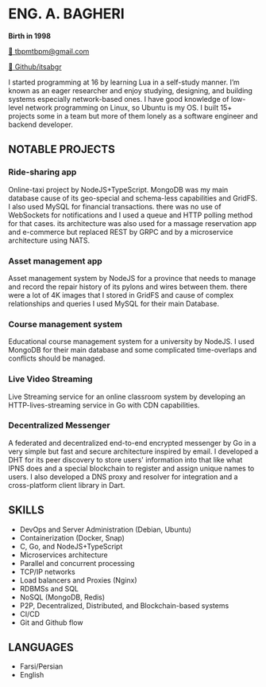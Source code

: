 # ENG. A. BAGHERI
**Birth in 1998** 

[📧 tbpmtbpm@gmail.com](mailto:tbpmtbpm@gmail.com)  

[🔗 Github/itsabgr](https://github.com/itsabgr) 


I started programming at 16 by learning Lua in a self-study manner.
I’m known as an eager researcher and enjoy studying, designing, and building systems especially network-based ones.
I have good knowledge of low-level network programming on Linux, so Ubuntu is my OS.
I built 15+ projects some in a team but more of them lonely as a software engineer and backend developer.


## NOTABLE PROJECTS

### Ride-sharing app
Online-taxi project by NodeJS+TypeScript.
MongoDB was my main database cause of its geo-special and schema-less capabilities and GridFS.
I also used MySQL for financial transactions.
there was no use of WebSockets for notifications and I used a queue and HTTP polling method for that cases.
its architecture was also used for a massage reservation app and e-commerce but replaced REST by GRPC and by a microservice architecture using NATS.


### Asset management app
Asset management system by NodeJS for a province that needs to manage and record the repair history of its pylons and wires between them.
there were a lot of 4K images that I stored in GridFS and cause of complex relationships and queries I used MySQL for their main Database.


### Course management system
Educational course management system for a university by NodeJS.
I used MongoDB for their main database and some complicated time-overlaps and conflicts should be managed.


### Live Video Streaming
Live Streaming service for an online classroom system by developing an HTTP-lives-streaming service in Go with CDN capabilities.


### Decentralized Messenger
A federated and decentralized end-to-end encrypted messenger by Go in a very simple but fast and secure architecture inspired by email.
I developed a DHT for its peer discovery to store users' information into that like what IPNS does and a special blockchain to register and assign unique names to users. I also developed a DNS proxy and resolver for integration and a cross-platform client library in Dart.


## SKILLS

* DevOps and Server Administration (Debian, Ubuntu)
* Containerization (Docker, Snap)
* C, Go, and NodeJS+TypeScript
* Microservices architecture
* Parallel and concurrent processing
* TCP/IP networks
* Load balancers and Proxies (Nginx)
* RDBMSs and SQL
* NoSQL (MongoDB, Redis)
* P2P, Decentralized, Distributed, and Blockchain-based systems
* CI/CD
* Git and Github flow


## LANGUAGES

* Farsi/Persian
* English
